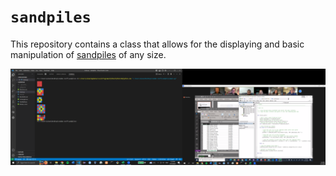 # `sandpiles`
This repository contains a class that allows for the displaying and basic manipulation of [sandpiles](https://www.youtube.com/watch?v=1MtEUErz7Gg&t=0s) of any size. 

![sample output](output.png)